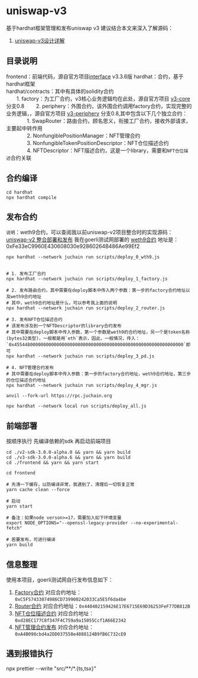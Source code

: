 # uniswap-v3
基于hardhat框架管理和发布uniswap v3
建议结合本文来深入了解源码：
1. [uniswap-v3设计详解](http://www.wjblog.top/articles/a0a6b822/) 

## 目录说明
frontend：前端代码，源自官方项目[interface](https://github.com/Uniswap/interface)  v3.3.6版
hardhat：合约，基于hardhat框架  
hardhat/contracts：其中有具体的solidity合约  
&emsp;&emsp;1. factory：为工厂合约，v3核心业务逻辑均在此处，源自官方项目 [v3-core](https://github.com/Uniswap/v3-core) 分支0.8
&emsp;&emsp;2. periphery：外围合约，该外围合约调用factory合约，实现完整的业务逻辑，，源自官方项目 [v3-periphery](https://github.com/Uniswap/v3-periphery)  分支0.8,其中包含以下几个独立合约：  
&emsp;&emsp;&emsp;&emsp;1. SwapRouter：路由合约，顾名思义，衔接工厂合约，接收外部请求，主要起中转作用  
&emsp;&emsp;&emsp;&emsp;2. NonfungiblePositionManager：NFT管理合约  
&emsp;&emsp;&emsp;&emsp;3. NonfungibleTokenPositionDescriptor：NFT仓位描述合约  
&emsp;&emsp;&emsp;&emsp;4. NFTDescriptor：NFT描述合约，这是一个library，需要和`NFT仓位描述`合约关联  

## 合约编译
```shell
cd hardhat
npx hardhat compile
```

## 发布合约
`说明`：weth9合约，可以查阅我以前uniswap-v2项目整合时的实现源码：[uniswap-v2 整合部署和发布](https://github.com/jason-wj/uniswap-v2)
我在goerli测试网部署的 [weth9合约](https://goerli.etherscan.io/address/0xFe33eC9960E430608030e92860264B486Ae99Ef2) 地址是：0xFe33eC9960E430608030e92860264B486Ae99Ef2
```shell
npx hardhat --network juchain run scripts/deploy_0_wth9.js


# 1. 发布工厂合约
npx hardhat --network juchain run scripts/deploy_1_factory.js 

# 2. 发布路由合约，其中需要在deploy脚本中传入两个参数：第一步的factory合约地址以及weth9合约地址
# 其中，weth9合约地址是什么，可以参考我上面的说明
npx hardhat --network juchain run scripts/deploy_2_router.js 

# 3. 发布NFT仓位描述合约
# 该发布涉及到一个NFTDescriptor的library合约发布
# 其中需要在deploy脚本中传入参数，第一个参数是weth9的合约地址，另一个是token名称(bytes32类型)，一般都是用`eth`表示，因此，一般情况，传入：`0x4554480000000000000000000000000000000000000000000000000000000000`即可
npx hardhat --network juchain run scripts/deploy_3_pd.js 

# 4. NFT管理合约发布
# 其中需要在deploy脚本中传入参数：第一步的factory合约地址，weth9合约地址，第三步的仓位描述合约地址
npx hardhat --network juchain run scripts/deploy_4_mgr.js 

anvil --fork-url https://rpc.juchain.org

npx hardhat --network local run scripts/deploy_all.js 

```

## 前端部署
按顺序执行 先编译依赖的sdk 再启动前端项目
```
cd ./v2-sdk-3.0.0-alpha.0 && yarn && yarn build
cd ./v3-sdk-3.0.0-alpha.6 && yarn && yarn build
cd ./frontend && yarn && yarn start
```
```shell
cd frontend

# 先清一下缓存，以防编译异常，我遇到了，清理后一切恢复正常
yarn cache clean --force

# 启动
yarn start

# 备注：如果node verson>=17，需要加入如下环境变量
export NODE_OPTIONS="--openssl-legacy-provider --no-experimental-fetch"

# 若要发布，可进行编译
yarn build
```


## 信息整理
使用本项目，goerli测试网自行发布信息如下：
1. [Factory合约](https://goerli.etherscan.io/address/0xC5F57433074986CD739900242033Ca5E5f6da4be) 对应合约地址：`0xC5F57433074986CD739900242033Ca5E5f6da4be`
2. [Router合约](https://goerli.etherscan.io/address/0x440402159426E17E6715E69D36253FeF77DB812B)  对应合约地址：`0x440402159426E17E6715E69D36253FeF77DB812B`
3. [NFT仓位描述合约](https://goerli.etherscan.io/address/0xd28EC177C8f347F4C759a9a15055Ccf1A66E2342)  对应合约地址：`0xd28EC177C8f347F4C759a9a15055Ccf1A66E2342`
4. [NFT管理合约发布](https://goerli.etherscan.io/address/0xA4B098cbd4a2DD037558e4888124B9fB6C732cE0)  对应合约地址：`0xA4B098cbd4a2DD037558e4888124B9fB6C732cE0`

## 遇到报错执行
npx prettier --write "src/**/*.{ts,tsx}"
